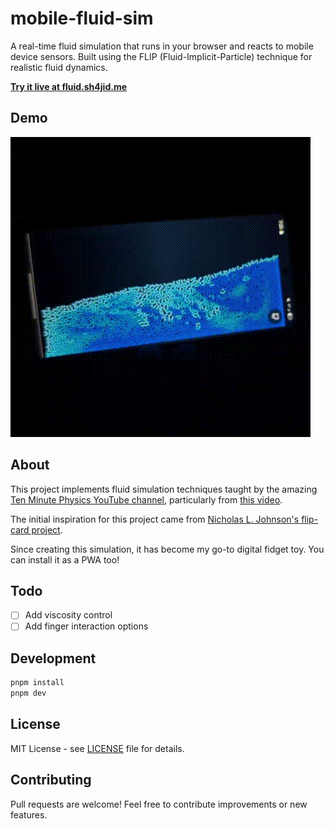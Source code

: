 # mobile-fluid-sim

A real-time fluid simulation that runs in your browser and reacts to mobile device sensors. Built using the FLIP (Fluid-Implicit-Particle) technique for realistic fluid dynamics.

**[Try it live at fluid.sh4jid.me](https://fluid.sh4jid.me)**

## Demo

![Fluid Simulation Demo](mobile-fluid-sim.gif)

## About

This project implements fluid simulation techniques taught by the amazing [Ten Minute Physics YouTube channel](https://www.youtube.com/channel/UCTG_vrRdKYfrpqCv_WV4eyA), particularly from [this video](https://youtu.be/XmzBREkK8kY).

The initial inspiration for this project came from [Nicholas L. Johnson's flip-card project](https://github.com/Nicholas-L-Johnson/flip-card/).

Since creating this simulation, it has become my go-to digital fidget toy. You can install it as a PWA too!

## Todo

- [ ] Add viscosity control
- [ ] Add finger interaction options

## Development

```bash
pnpm install
pnpm dev
```

## License

MIT License - see [LICENSE](LICENSE) file for details.

## Contributing

Pull requests are welcome! Feel free to contribute improvements or new features.

